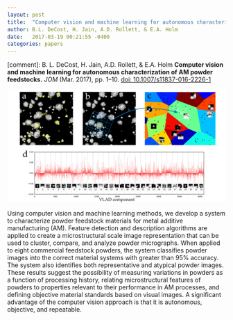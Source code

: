 ```yaml
---
layout: post
title:  "Computer vision and machine learning for autonomous characterization of AM powder feedstocks"
author: B.L. DeCost, H. Jain, A.D. Rollett, & E.A. Holm
date:   2017-03-19 00:21:55 -0400
categories: papers
---
```

[comment]: B. L. DeCost, H. Jain, A.D. Rollett, & E.A. Holm **Computer vision and machine learning for autonomous characterization of AM powder feedstocks.**
*JOM* (Mar. 2017), pp. 1–10. [doi: 10.1007/s11837-016-2226-1](http://dx.doi.org/10.1007/s11837-016-2226-1)

[![VLAD](/publications/powdervlad.png)](http://dx.doi.org/10.1007/s11837-016-2226-1)

<!--more-->

Using computer vision and machine learning methods, we develop a system to  characterize powder feedstock materials for metal additive manufacturing (AM).  Feature detection and description algorithms are applied to create a microstructural  scale image representation that can be used to cluster, compare, and analyze  powder micrographs. When applied to eight commercial feedstock powders, the  system classifies powder images into the correct material systems with greater than  95% accuracy. The system also identifies both representative and atypical powder  images. These results suggest the possibility of measuring variations in powders as  a function of processing history, relating microstructural features of powders to  properties relevant to their performance in AM processes, and defining objective  material standards based on visual images. A significant advantage of the computer  vision approach is that it is autonomous, objective, and repeatable. 